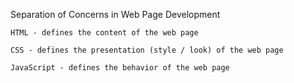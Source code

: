 
Separation of Concerns in Web Page Development

    HTML - defines the content of the web page

    CSS - defines the presentation (style / look) of the web page

    JavaScript - defines the behavior of the web page


